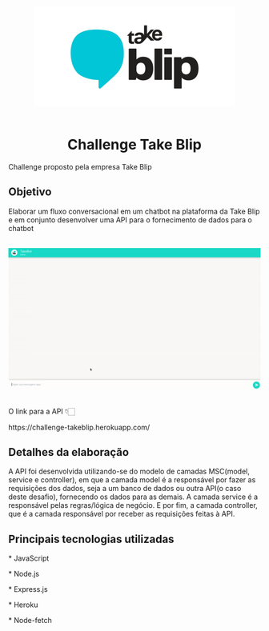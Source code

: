 <div align="center">
  <img src="./Api/images/takeBlip.jpg" width="400px">
</div>

<br/>

<h1 align="center">Challenge Take Blip</h1>

<p>Challenge proposto pela empresa Take Blip</p>

<h2>Objetivo</h2>

<p>Elaborar um fluxo conversacional em um chatbot na plataforma da Take Blip e em conjunto desenvolver uma API para o fornecimento de dados para o chatbot</p>

<br>

<div align="center">
  <img src="./Api/images/takeBlip.gif">
</div>

<br>

<p>O link para a API 👇🏻</p>
<p><a>https://challenge-takeblip.herokuapp.com/</a></p>

<h2>Detalhes da elaboração</h2>

<p>A API foi desenvolvida utilizando-se do modelo de camadas MSC(model, service e controller), em que a camada model é a responsável por fazer as requisições dos dados, seja a um banco de dados ou outra API(o caso deste desafio), fornecendo os dados para as demais. A camada service é a responsável pelas regras/lógica de negócio. E por fim, a camada controller, que é a camada responsável por receber as requisições feitas à API.</p>

<h2>Principais tecnologias utilizadas</h2>

<span>* JavaScript</span>

<span>* Node.js</span>

<span>* Express.js</span>

<span>* Heroku</span>

<span>* Node-fetch</span>
